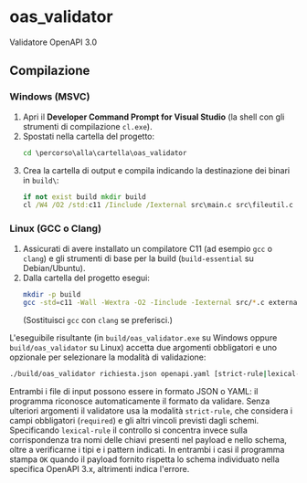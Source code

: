 # oas_validator

Validatore OpenAPI 3.0

## Compilazione

### Windows (MSVC)
1. Apri il **Developer Command Prompt for Visual Studio** (la shell con gli strumenti di compilazione `cl.exe`).
2. Spostati nella cartella del progetto:
   ```cmd
   cd \percorso\alla\cartella\oas_validator
   ```
3. Crea la cartella di output e compila indicando la destinazione dei binari in `build\`:
   ```cmd
   if not exist build mkdir build
   cl /W4 /O2 /std:c11 /Iinclude /Iexternal src\main.c src\fileutil.c src\oas_extract.c src\jsonschema.c external\cJSON.c external\miniyaml.c /Fe:build\oas_validator.exe
   ```

### Linux (GCC o Clang)
1. Assicurati di avere installato un compilatore C11 (ad esempio `gcc` o `clang`) e gli strumenti di base per la build (`build-essential` su Debian/Ubuntu).
2. Dalla cartella del progetto esegui:
   ```bash
   mkdir -p build
   gcc -std=c11 -Wall -Wextra -O2 -Iinclude -Iexternal src/*.c external/cJSON.c external/miniyaml.c -o build/oas_validator
   ```
   (Sostituisci `gcc` con `clang` se preferisci.)

L'eseguibile risultante (in `build/oas_validator.exe` su Windows oppure `build/oas_validator` su Linux) accetta due argomenti obbligatori e uno opzionale per selezionare la modalità di validazione:

```bash
./build/oas_validator richiesta.json openapi.yaml [strict-rule|lexical-rule]
```

Entrambi i file di input possono essere in formato JSON o YAML: il programma riconosce automaticamente il formato da validare. Senza ulteriori argomenti il validatore usa la modalità `strict-rule`, che considera i campi obbligatori (`required`) e gli altri vincoli previsti dagli schemi. Specificando `lexical-rule` il controllo si concentra invece sulla corrispondenza tra nomi delle chiavi presenti nel payload e nello schema, oltre a verificarne i tipi e i pattern indicati. In entrambi i casi il programma stampa `OK` quando il payload fornito rispetta lo schema individuato nella specifica OpenAPI 3.x, altrimenti indica l'errore.
